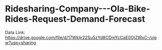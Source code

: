 # Ridesharing-Company---Ola-Bike-Rides-Request-Demand-Forecast
Data Link: https://drive.google.com/file/d/17Wkljr22Su5zYd8CDmYcCaE0OjZtRxC-/view?usp=sharing
